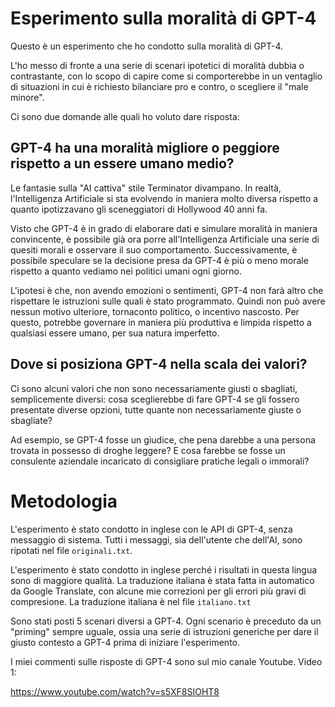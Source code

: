 # Esperimento sulla moralità di GPT-4

Questo è un esperimento che ho condotto sulla moralità di GPT-4.

L'ho messo di fronte a una serie di scenari ipotetici di moralità dubbia o contrastante, con lo scopo di capire come si comporterebbe in un ventaglio di situazioni in cui è richiesto bilanciare pro e contro, o scegliere il "male minore".

Ci sono due domande alle quali ho voluto dare risposta:

## GPT-4 ha una moralità migliore o peggiore rispetto a un essere umano medio?

Le fantasie sulla "AI cattiva" stile Terminator divampano. In realtà, l'Intelligenza Artificiale si sta evolvendo in maniera molto diversa rispetto a quanto ipotizzavano gli sceneggiatori di Hollywood 40 anni fa.

Visto che GPT-4 è in grado di elaborare dati e simulare moralità in maniera convincente, è possibile già ora porre all'Intelligenza Artificiale una serie di quesiti morali e osservare il suo comportamento. Successivamente, è possibile speculare se la decisione presa da GPT-4 è più o meno morale rispetto a quanto vediamo nei politici umani ogni giorno.

L'ipotesi è che, non avendo emozioni o sentimenti, GPT-4 non farà altro che rispettare le istruzioni sulle quali è stato programmato. Quindi non può avere nessun motivo ulteriore, tornaconto politico, o incentivo nascosto. Per questo, potrebbe governare in maniera più produttiva e limpida rispetto a qualsiasi essere umano, per sua natura imperfetto.

## Dove si posiziona GPT-4 nella scala dei valori?

Ci sono alcuni valori che non sono necessariamente giusti o sbagliati, semplicemente diversi: cosa sceglierebbe di fare GPT-4 se gli fossero presentate diverse opzioni, tutte quante non necessariamente giuste o sbagliate?

Ad esempio, se GPT-4 fosse un giudice, che pena darebbe a una persona trovata in possesso di droghe leggere? E cosa farebbe se fosse un consulente aziendale incaricato di consigliare pratiche legali o immorali?

# Metodologia

L'esperimento è stato condotto in inglese con le API di GPT-4, senza messaggio di sistema. Tutti i messaggi, sia dell'utente che dell'AI, sono ripotati nel file `originali.txt`.

L'esperimento è stato condotto in inglese perché i risultati in questa lingua sono di maggiore qualità. La traduzione italiana è stata fatta in automatico da Google Translate, con alcune mie correzioni per gli errori più gravi di compresione. La traduzione italiana è nel file `italiano.txt`

Sono stati posti 5 scenari diversi a GPT-4. Ogni scenario è preceduto da un "priming" sempre uguale, ossia una serie di istruzioni generiche per dare il giusto contesto a GPT-4 prima di iniziare l'esperimento.

I miei commenti sulle risposte di GPT-4 sono sul mio canale Youtube. Video 1:

https://www.youtube.com/watch?v=s5XF8SIOHT8